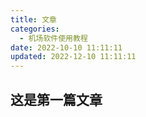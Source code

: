 ```yaml
---
title: 文章
categories:
  - 机场软件使用教程
date: 2022-10-10 11:11:11
updated: 2022-12-10 11:11:11
---
```

## 这是第一篇文章
